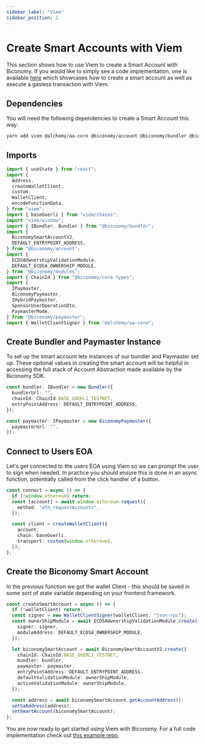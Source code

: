 ```yaml
---
sidebar_label: "Viem"
sidebar_position: 2
---
```


# Create Smart Accounts with Viem

This section shows how to use Viem to create a Smart Account with Biconomy. If you would like to simply see a code implementation, one is available [here](https://github.com/bcnmy/biconomy_viem_example) which showcases how to create a smart account as well as execute a gasless transaction with Viem.

## Dependencies

You will need the following dependencies to create a Smart Account this way:

```bash
yarn add viem @alchemy/aa-core @biconomy/account @biconomy/bundler @biconomy/common @biconomy/modules @biconomy/paymaster
```

## Imports

```typescript
import { useState } from "react";
import {
  Address,
  createWalletClient,
  custom,
  WalletClient,
  encodeFunctionData,
} from "viem";
import { baseGoerli } from "viem/chains";
import "viem/window";
import { IBundler, Bundler } from "@biconomy/bundler";
import {
  BiconomySmartAccountV2,
  DEFAULT_ENTRYPOINT_ADDRESS,
} from "@biconomy/account";
import {
  ECDSAOwnershipValidationModule,
  DEFAULT_ECDSA_OWNERSHIP_MODULE,
} from "@biconomy/modules";
import { ChainId } from "@biconomy/core-types";
import {
  IPaymaster,
  BiconomyPaymaster,
  IHybridPaymaster,
  SponsorUserOperationDto,
  PaymasterMode,
} from "@biconomy/paymaster";
import { WalletClientSigner } from "@alchemy/aa-core";
```

## Create Bundler and Paymaster Instance

To set up the smart account lets instances of our bundler and Paymaster set up. These opitonal values in creating the smart account will be helpful in accessing the full stack of Account Abstraction made available by the Biconomy SDK.

```typescript
const bundler: IBundler = new Bundler({
  bundlerUrl: "",
  chainId: ChainId.BASE_GOERLI_TESTNET,
  entryPointAddress: DEFAULT_ENTRYPOINT_ADDRESS,
});

const paymaster: IPaymaster = new BiconomyPaymaster({
  paymasterUrl: "",
});
```

## Connect to Users EOA

Let's get connected to the users EOA using Viem so we can prompt the user to sign when needed. In practice you should ensure this is done in an async function, potentially called from the click handler of a button.

```typescript
const connect = async () => {
  if (!window.ethereum) return;
  const [account] = await window.ethereum.request({
    method: "eth_requestAccounts",
  });

  const client = createWalletClient({
    account,
    chain: baseGoerli,
    transport: custom(window.ethereum),
  });
};
```

## Create the Biconomy Smart Account

In the previous function we got the wallet Client - this should be saved in some sort of state variable depending on your frontend framework.

```typescript
const createSmartAccount = async () => {
  if (!walletClient) return;
  const signer = new WalletClientSigner(walletClient, "json-rpc");
  const ownerShipModule = await ECDSAOwnershipValidationModule.create({
    signer: signer,
    moduleAddress: DEFAULT_ECDSA_OWNERSHIP_MODULE,
  });

  let biconomySmartAccount = await BiconomySmartAccountV2.create({
    chainId: ChainId.BASE_GOERLI_TESTNET,
    bundler: bundler,
    paymaster: paymaster,
    entryPointAddress: DEFAULT_ENTRYPOINT_ADDRESS,
    defaultValidationModule: ownerShipModule,
    activeValidationModule: ownerShipModule,
  });

  const address = await biconomySmartAccount.getAccountAddress();
  setSaAddress(address);
  setSmartAccount(biconomySmartAccount);
};
```

You are now ready to get started using Viem with Biconomy. For a full code implementation check out [this example repo](https://github.com/bcnmy/biconomy_viem_example).
